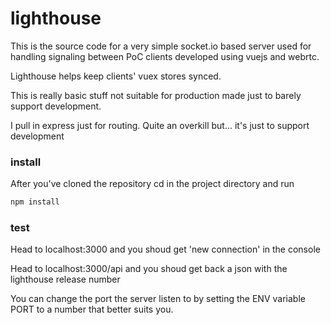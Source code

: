 # lighthouse

This is the source code for a very simple socket.io based server used for
handling signaling between PoC clients developed using vuejs and webrtc.

Lighthouse helps keep clients' vuex stores synced.

This is really basic stuff not suitable for production made just to barely
support development.

I pull in express just for routing. Quite an overkill but... it's just to support development

### install
After you've cloned the repository cd in the project directory and run

```bash
npm install
```

### test
Head to localhost:3000 and you shoud get 'new connection' in the console

Head to localhost:3000/api and you shoud get back a json with the lighthouse release number

You can change the port the server listen to by setting the ENV variable PORT to a number that
better suits you.

